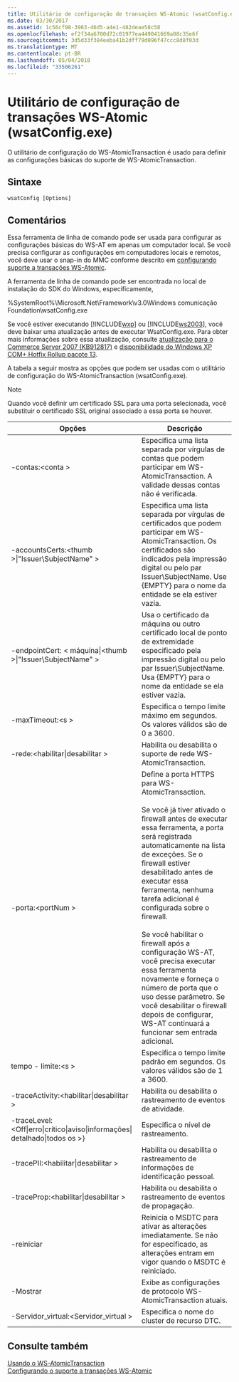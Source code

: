 ```yaml
---
title: Utilitário de configuração de transações WS-Atomic (wsatConfig.exe)
ms.date: 03/30/2017
ms.assetid: 1c56cf98-3963-46d5-a4e1-482deae58c58
ms.openlocfilehash: ef2f34a6700d72c01977ea449041669a88c35e6f
ms.sourcegitcommit: 3d5d33f384eeba41b2dff79d096f47ccc8d8f03d
ms.translationtype: MT
ms.contentlocale: pt-BR
ms.lasthandoff: 05/04/2018
ms.locfileid: "33506261"
---
```

# <a name="ws-atomictransaction-configuration-utility-wsatconfigexe"></a>Utilitário de configuração de transações WS-Atomic (wsatConfig.exe)
O utilitário de configuração do WS-AtomicTransaction é usado para definir as configurações básicas do suporte de WS-AtomicTransaction.  
  
## <a name="syntax"></a>Sintaxe  
  
```  
wsatConfig [Options]  
```  
  
## <a name="remarks"></a>Comentários  
 Essa ferramenta de linha de comando pode ser usada para configurar as configurações básicas do WS-AT em apenas um computador local. Se você precisa configurar as configurações em computadores locais e remotos, você deve usar o snap-in do MMC conforme descrito em [configurando suporte a transações WS-Atomic](../../../docs/framework/wcf/feature-details/configuring-ws-atomic-transaction-support.md).  
  
 A ferramenta de linha de comando pode ser encontrada no local de instalação do SDK do Windows, especificamente,  
  
 %SystemRoot%\Microsoft.Net\Framework\v3.0\Windows comunicação Foundation\wsatConfig.exe  
  
 Se você estiver executando [!INCLUDE[wxp](../../../includes/wxp-md.md)] ou [!INCLUDE[ws2003](../../../includes/ws2003-md.md)], você deve baixar uma atualização antes de executar WsatConfig.exe. Para obter mais informações sobre essa atualização, consulte [atualização para o Commerce Server 2007 (KB912817)](http://go.microsoft.com/fwlink/?LinkId=95340) e [disponibilidade do Windows XP COM+ Hotfix Rollup pacote 13](http://go.microsoft.com/fwlink/?LinkId=95341).  
  
 A tabela a seguir mostra as opções que podem ser usadas com o utilitário de configuração do WS-AtomicTransaction (wsatConfig.exe).  
  
> [!NOTE]
>  Quando você definir um certificado SSL para uma porta selecionada, você substituir o certificado SSL original associado a essa porta se houver.  
  
|Opções|Descrição|  
|-------------|-----------------|  
|-contas:\<conta >|Especifica uma lista separada por vírgulas de contas que podem participar em WS-AtomicTransaction. A validade dessas contas não é verificada.|  
|-accountsCerts:\<thumb >&#124;"Issuer\SubjectName" >|Especifica uma lista separada por vírgulas de certificados que podem participar em WS-AtomicTransaction. Os certificados são indicados pela impressão digital ou pelo par Issuer\SubjectName. Use {EMPTY} para o nome da entidade se ela estiver vazia.|  
|-endpointCert: < máquina&#124;\<thumb >&#124;"Issuer\SubjectName" >|Usa o certificado da máquina ou outro certificado local de ponto de extremidade especificado pela impressão digital ou pelo par Issuer\SubjectName. Usa {EMPTY} para o nome da entidade se ela estiver vazia.|  
|-maxTimeout:\<s >|Especifica o tempo limite máximo em segundos. Os valores válidos são de 0 a 3600.|  
|-rede:\<habilitar&#124;desabilitar >|Habilita ou desabilita o suporte de rede WS-AtomicTransaction.|  
|-porta:\<portNum >|Define a porta HTTPS para WS-AtomicTransaction.<br /><br /> Se você já tiver ativado o firewall antes de executar essa ferramenta, a porta será registrada automaticamente na lista de exceções. Se o firewall estiver desabilitado antes de executar essa ferramenta, nenhuma tarefa adicional é configurada sobre o firewall.<br /><br /> Se você habilitar o firewall após a configuração WS-AT, você precisa executar essa ferramenta novamente e forneça o número de porta que o uso desse parâmetro. Se você desabilitar o firewall depois de configurar, WS-AT continuará a funcionar sem entrada adicional.|  
|tempo - limite:\<s >|Especifica o tempo limite padrão em segundos. Os valores válidos são de 1 a 3600.|  
|-traceActivity:\<habilitar&#124;desabilitar >|Habilita ou desabilita o rastreamento de eventos de atividade.|  
|-traceLevel:\<Off&#124;erro&#124;crítico&#124;aviso&#124;informações&#124; detalhado&#124;todos os >}|Especifica o nível de rastreamento.|  
|-tracePII:\<habilitar&#124;desabilitar >|Habilita ou desabilita o rastreamento de informações de identificação pessoal.|  
|-traceProp:\<habilitar&#124;desabilitar >|Habilita ou desabilita o rastreamento de eventos de propagação.|  
|-reiniciar|Reinicia o MSDTC para ativar as alterações imediatamente. Se não for especificado, as alterações entram em vigor quando o MSDTC é reiniciado.|  
|-Mostrar|Exibe as configurações de protocolo WS-AtomicTransaction atuais.|  
|-Servidor_virtual:\<Servidor_virtual >|Especifica o nome do cluster de recurso DTC.|  
  
## <a name="see-also"></a>Consulte também  
 [Usando o WS-AtomicTransaction](../../../docs/framework/wcf/feature-details/using-ws-atomictransaction.md)  
 [Configurando o suporte a transações WS-Atomic](../../../docs/framework/wcf/feature-details/configuring-ws-atomic-transaction-support.md)
